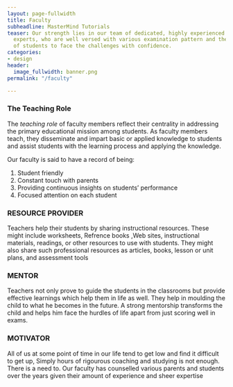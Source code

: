 ```yaml
---
layout: page-fullwidth
title: Faculty
subheadline: MasterMind Tutorials
teaser: Our strength lies in our team of dedicated, highly experienced and specialized
  experts, who are well versed with various examination pattern and the requirement
  of students to face the challenges with confidence.
categories:
- design
header:
  image_fullwidth: banner.png
permalink: "/faculty"

---
```

### The Teaching Role

The _teaching role_ of faculty members reflect their centrality in addressing the primary educational mission among students. As faculty members teach, they disseminate and impart basic or applied knowledge to students and assist students with the learning process and applying the knowledge.

Our faculty is said to have a record of being:

1. Student friendly
2. Constant touch with parents
3. Providing continuous insights on students’ performance
4. Focused attention on each student

### RESOURCE PROVIDER

Teachers help their students by sharing instructional resources. These might include worksheets, Refrence books ,Web sites, instructional materials, readings, or other resources to use with students. They might also share such professional resources as articles, books, lesson or unit plans, and assessment tools

### MENTOR

Teachers not only prove to guide the students in the classrooms but provide effective learnings which help them in life as well. They help in moulding the child to what he becomes in the future. A strong mentorship transforms the child and helps him face the hurdles of life apart from just scoring well in exams.

### MOTIVATOR

All of us at some point of time in our life tend to get low and find it difficult to get up, Simply hours of rigourous coaching and studying is not enough. There is a need to. Our faculty has counselled various parents and students over the years given their amount of experience and sheer expertise